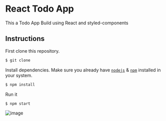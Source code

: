 # React Todo App

This a Todo App Build using React and styled-components

## Instructions

First clone this repository.

```bash
$ git clone
```

Install dependencies. Make sure you already have [`nodejs`](https://nodejs.org/en/) & [`npm`](https://www.npmjs.com/) installed in your system.

```bash
$ npm install
```

Run it

```bash
$ npm start
```

![image](https://user-images.githubusercontent.com/63948824/210081895-9b43219d-10a1-4661-bfe5-a7672d369c5f.png)
